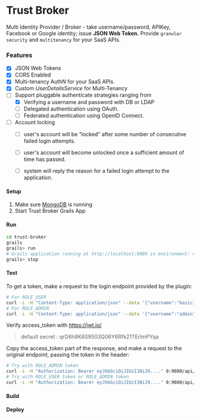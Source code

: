 Trust Broker
============

Multi Identity Provider / Broker - take username/password, APIKey, Facebook or Google identity; issue **JSON Web Token.**
Provide `granular security` and `multitenancy` for your SaaS APIs.

### Features

- [x] JSON Web Tokens
- [x] CORS Enabled
- [x] Multi-tenancy AuthN for your SaaS APIs.
- [x] Custom *UserDetailsService* for Multi-Tenancy
- [ ] Support pluggable authenticate strategies ranging from 
    - [x] Verifying a username and password with DB or LDAP 
    - [ ] Delegated authentication using OAuth.
    - [ ] Federated authentication using OpenID Connect.
- [ ] Account locking 
    - [ ] user's account will be "locked" after some number of consecutive failed login attempts.
    - [ ] user's account will become unlocked once a sufficient amount of time has passed.
    - [ ] system will reply the reason for a failed login attempt to the application.


#### Setup

1. Make sure [MongoDB](../mongodb/) is running
2. Start Trust Broker Grails App

#### Run  

```bash
cd trust-broker
grails
grails> run
# Grails application running at http://localhost:9080 in environment: development
grails> stop
```

#### Test
To get a token, make a request to the login endpoint provided by the plugin:

```bash
# For ROLE_USER
curl -i -H "Content-Type: application/json" --data '{"username":"basic3","password":"basic123"}' 0:9080/api/login
# For ROLE_ADMIN
curl -i -H "Content-Type: application/json" --data '{"username":"admin","password":"admin123"}' 0:9080/api/login
```

Verify access_token with https://jwt.io/
> default secret : qrD6h8K6S9503Q06Y6Rfk21TErImPYqa

Copy the access_token part of the response, and make a request to the original endpoint, passing the token in the header:

```bash
# Try with ROLE_ADMIN token
curl -i -H "Authorization: Bearer eyJhbGciOiJIUzI1NiJ9...." 0:9080/api/users
# Try with ROLE_USER token or ROLE_ADMIN token
curl -i -H "Authorization: Bearer eyJhbGciOiJIUzI1NiJ9...." 0:9080/api/test
```

#### Build

#### Deploy



